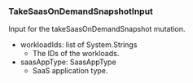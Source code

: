 ### TakeSaasOnDemandSnapshotInput
Input for the takeSaasOnDemandSnapshot mutation.

- workloadIds: list of System.Strings
  - The IDs of the workloads.
- saasAppType: SaasAppType
  - SaaS application type.
